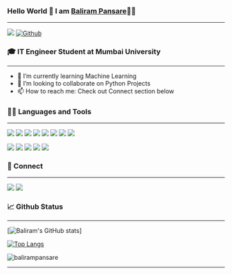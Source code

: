 
### Hello World 👋 I am [Baliram Pansare](https//www.google.com)👨‍💻
___
![](https://komarev.com/ghpvc/?username=balirampansare&label=Visitors)  [![Github](https://img.shields.io/github/followers/balirampansare?label=Followers&logo=Github)](https://github.com/balirampansare)

### 🎓 IT Engineer Student at Mumbai University
___

<!-- - 🔭 I’m currently working on ... -->
- 🌱 I’m currently learning Machine Learning
- 👯 I’m looking to collaborate on Python Projects
- 📫 How to reach me: Check out Connect section below

### 👨‍💻 Languages and Tools
___
<img src="https://img.shields.io/badge/Python-FFD43B?style=for-the-badge&logo=python&logoColor=darkgreen"/>
<a href="#"><img src="https://img.shields.io/badge/HTML5-E34F26?style=for-the-badge&logo=html5&logoColor=white" /></a>
<a href="#"><img src="https://img.shields.io/badge/CSS3-1572B6?style=for-the-badge&logo=css3&logoColor=white" /></a>
<a href="#"><img src="https://img.shields.io/badge/JavaScript-323330?style=for-the-badge&logo=javascript&logoColor=F7DF1E" /></a>
<a href="#"><img src="https://img.shields.io/badge/Bootstrap-563D7C?style=for-the-badge&logo=bootstrap&logoColor=white" /></a>
<a href="#"><img src="https://img.shields.io/badge/Java-ED8B00?style=for-the-badge&logo=java&logoColor=white" /></a>
<a href="#"><img src="https://img.shields.io/badge/C-00599C?style=for-the-badge&logo=c&logoColor=white" /></a>
<a href="#"><img src="https://img.shields.io/badge/C%2B%2B-00599C?style=for-the-badge&logo=c%2B%2B&logoColor=white"/></a>

<a href="#"><img src="https://img.shields.io/badge/Visual_Studio_Code-0078D4?style=for-the-badge&logo=visual%20studio%20code&logoColor=white"/></a>
<a href="#"><img src="https://img.shields.io/badge/Jupyter-F37626.svg?&style=for-the-badge&logo=Jupyter&logoColor=white" /></a>
<a href="#"><img src="https://img.shields.io/badge/conda-342B029.svg?&style=for-the-badge&logo=anaconda&logoColor=white" /></a>
<a href="#"><img src="https://img.shields.io/badge/GitHub-100000?style=for-the-badge&logo=github&logoColor=white" /></a>
<a href="#"><img src="https://img.shields.io/badge/GIT-E44C30?style=for-the-badge&logo=git&logoColor=white" /></a>




### 🤝 Connect
___
<a href="#"><img src="https://img.shields.io/badge/website-000000?style=for-the-badge&logo=About.me&logoColor=white"/></a>
<a href="#"><img src="https://img.shields.io/badge/LinkedIn-0077B5?style=for-the-badge&logo=linkedin&logoColor=white"/></a>

### 📈 Github Status

___

[![Baliram's GitHub stats](https://github-readme-stats.vercel.app/api?username=balirampansare&show_icons=true)]

[![Top Langs](https://github-readme-stats.vercel.app/api/top-langs/?username=balirampansare&layout=compact)](https://github.com/balirampansare/github-readme-stats)

<p><img align="center" src="https://github-readme-streak-stats.herokuapp.com/?user=balirampansare&" alt="balirampansare" /></p>

___


